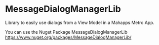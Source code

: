 # MessageDialogManagerLib
Library to easily use dialogs from a View Model in a Mahapps Metro App.

You can use the Nuget Package MessageDialogManagerLib https://www.nuget.org/packages/MessageDialogManagerLib/
